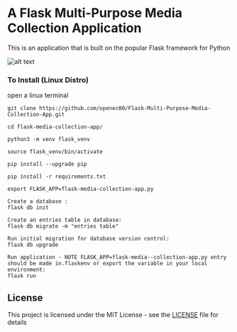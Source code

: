 # A Flask Multi-Purpose Media Collection Application

 This is an application that is built on the popular Flask framework for Python

 ![alt text](https://raw.githubusercontent.com/openec00/Flask-Multi-Purpose-Media-Collection-App/master/app/static/images/Flask-Multi-Purpose-Media-Collection-App)

### To Install (Linux Distro)

open a linux terminal

```
git clone https://github.com/openec00/Flask-Multi-Purpose-Media-Collection-App.git
```
```
cd flask-media-collection-app/
```
```
python3 -m venv flask_venv
```
```
source flask_venv/bin/activate
```
```
pip install --upgrade pip
```
```
pip install -r requirements.txt
```
```
export FLASK_APP=flask-media-collection-app.py
```
```
Create a database :
flask db init
```
```
Create an entries table in database:
flask db migrate -m "entries table"
```
```
Run initial migration for database version control:
flask db upgrade
```
```
Run application - NOTE FLASK_APP=flask-media--collection-app.py entry should be made in.flaskenv or export the variable in your local environment:
flask run
```

## License

This project is licensed under the MIT License - see the [LICENSE](LICENSE) file for details
